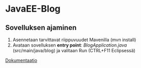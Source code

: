 # JavaEE-Blog

## Sovelluksen ajaminen

1. Asennetaan tarvittavat riippuvuudet Mavenilla (mvn install)
2. Avataan sovelluksen **entry point**: _BlogApplication.java_ (src/main/java/blog) ja valitaan Run (CTRL+F11 Eclipsessä)

[Dokumentaatio](https://github.com/aleksivuorela/JavaEE-Blog/wiki/Dokumentaatio)
